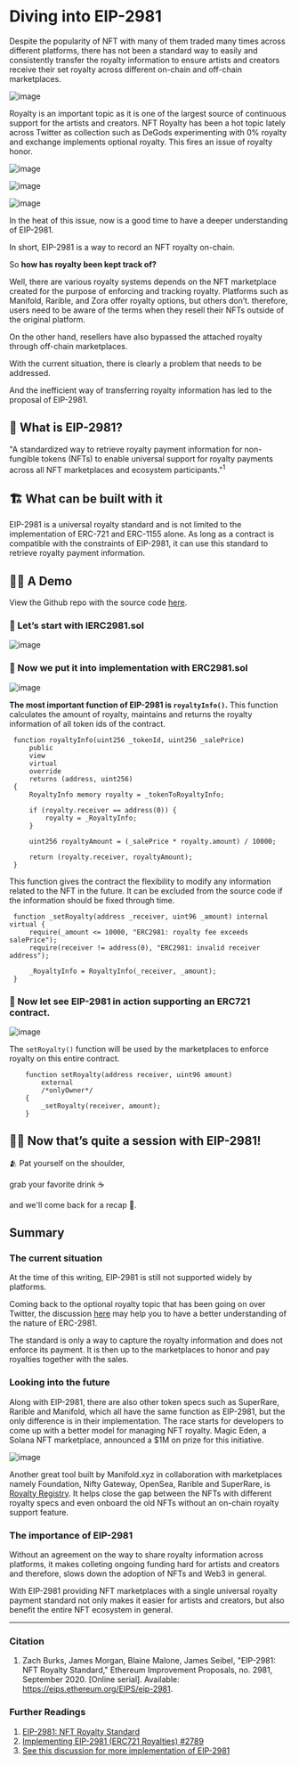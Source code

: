 # Diving into EIP-2981

Despite the popularity of NFT with many of them traded many times across different platforms, there has not been a standard way to easily and consistently transfer the royalty information to ensure artists and creators receive their set royalty across different on-chain and off-chain marketplaces.

![image](https://user-images.githubusercontent.com/48362877/196007439-850c1527-4c23-4a07-92aa-f8ae279f1e98.png)

Royalty is an important topic as it is one of the largest source of continuous support for the artists and creators. NFT Royalty has been a hot topic lately across Twitter as collection such as DeGods experimenting with 0% royalty and exchange implements optional royalty. This fires an issue of royalty honor. 

![image](https://user-images.githubusercontent.com/48362877/196007510-69754078-652f-41e9-878d-310108d5835d.png)

![image](https://user-images.githubusercontent.com/48362877/196007781-edd17148-7e40-4232-afba-5fcafff6af22.png)

![image](https://user-images.githubusercontent.com/48362877/196007700-1df1bb6c-fdc4-4468-85e2-02856dc13109.png)

In the heat of this issue, now is a good time to have a deeper understanding of EIP-2981. 

In short, EIP-2981 is a way to record an NFT royalty on-chain.

So **how has royalty been kept track of?**

Well, there are various royalty systems depends on the NFT marketplace created for the purpose of enforcing and tracking royalty. Platforms such as Manifold, Rarible, and Zora offer royalty options, but others don’t. therefore, users need to be aware of the terms when they resell their NFTs outside of the original platform. 

On the other hand, resellers have also bypassed the attached royalty through off-chain marketplaces. 

With the current situation, there is clearly a problem that needs to be addressed.

And the inefficient way of transferring royalty information has led to the proposal of EIP-2981.

## 👑 What is EIP-2981? 

"A standardized way to retrieve royalty payment information for non-fungible tokens (NFTs) to enable universal support for royalty payments across all NFT marketplaces and ecosystem participants."<sup>1</sup>
     
## 🏗️ What can be built with it

EIP-2981 is a universal royalty standard and is not limited to the implementation of ERC-721 and ERC-1155 alone. As long as a contract is compatible with the constraints of EIP-2981, it can use this standard to retrieve royalty payment information.  

## 🧑‍🍳 A Demo

View the Github repo with the source code [here](https://github.com/UsuaOSilver/crystalize.dev-research/tree/main/contracts).

### 📍 Let’s start with **IERC2981.sol**

![image](https://user-images.githubusercontent.com/48362877/196006210-a6925a92-5b01-441d-ae58-df30e4ea47f3.png)


### 📍 Now we put it into implementation with **ERC2981.sol**

![image](https://user-images.githubusercontent.com/48362877/196006164-692c8cf9-f8a4-4824-b287-e0e592aa130e.png)

     
**The most important function of EIP-2981 is `royaltyInfo()`.** This function calculates the amount of royalty, maintains and returns the royalty information of all token ids of the contract.

     function royaltyInfo(uint256 _tokenId, uint256 _salePrice) 
         public 
         view 
         virtual 
         override 
         returns (address, uint256) 
     {
         RoyaltyInfo memory royalty = _tokenToRoyaltyInfo;

         if (royalty.receiver == address(0)) {
             royalty = _RoyaltyInfo;
         }

         uint256 royaltyAmount = (_salePrice * royalty.amount) / 10000;

         return (royalty.receiver, royaltyAmount);
     }
     
This function gives the contract the flexibility to modify any information related to the NFT in the future. It can be excluded from the source code if the information should be fixed through time. 
     
     function _setRoyalty(address _receiver, uint96 _amount) internal virtual {
         require(_amount <= 10000, "ERC2981: royalty fee exceeds salePrice");
         require(receiver != address(0), "ERC2981: invalid receiver address");

         _RoyaltyInfo = RoyaltyInfo(_receiver, _amount);
     }

     
### 📍 Now let see EIP-2981 in action supporting an ERC721 contract.

![image](https://user-images.githubusercontent.com/48362877/196006101-612aa307-6181-4f43-9619-ab34d55bfb8d.png)

The `setRoyalty()` function will be used by the marketplaces to enforce royalty on this entire contract. 
   
        function setRoyalty(address receiver, uint96 amount)
            external
            /*onlyOwner*/
        {
            _setRoyalty(receiver, amount);
        }

## 😮‍💨 Now that’s quite a session with EIP-2981! 

🫂 Pat yourself on the shoulder, 

grab your favorite drink ☕ 

and we'll come back for a recap 🏁.
    
## **Summary**

### The current situation

At the time of this writing, EIP-2981 is still not supported widely by platforms. 

Coming back to the optional royalty topic that has been going on over Twitter, the discussion [here](https://eips.ethereum.org/EIPS/eip-2981#optional-royalty-payments[Rationale]) may help you to have a better understanding of the nature of ERC-2981. 

The standard is only a way to capture the royalty information and does not enforce its payment. It is then up to the marketplaces to honor and pay royalties together with the sales. 

### Looking into the future

Along with EIP-2981, there are also other token specs such as SuperRare, Rarible and Manifold, which all have the same function as EIP-2981, but the only difference is in their implementation. The race starts for developers to come up with a better model for managing NFT royalty. Magic Eden, a Solana NFT marketplace, announced a $1M on prize for this initiative.

![image](https://user-images.githubusercontent.com/48362877/196010077-b1a803bf-058c-41de-aae4-e660e4bbcf4f.png)

Another great tool built by Manifold.xyz in collaboration with marketplaces namely Foundation, Nifty Gateway, OpenSea, Rarible and SuperRare, is [Royalty Registry](https://royaltyregistry.xyz/lookup). It helps close the gap between the NFTs with different royalty specs and even onboard the old NFTs without an on-chain royalty support feature.

###  The importance of EIP-2981

Without an agreement on the way to share royalty information across platforms, it makes colleting ongoing funding hard for artists and creators and therefore, slows down the adoption of NFTs and Web3 in general.

With EIP-2981 providing NFT marketplaces with a single universal royalty payment standard not only makes it easier for artists and creators, but also benefit the entire NFT ecosystem in general.

--------

### Citation

1. Zach Burks, James Morgan, Blaine Malone, James Seibel, "EIP-2981: NFT Royalty Standard," Ethereum Improvement Proposals, no. 2981, September 2020. [Online serial]. Available: https://eips.ethereum.org/EIPS/eip-2981.

### Further Readings
1. [EIP-2981: NFT Royalty Standard](https://eips.ethereum.org/EIPS/eip-2981)
2. [Implementing EIP-2981 (ERC721 Royalties) #2789](https://github.com/OpenZeppelin/openzeppelin-contracts/issues/2789)
3. [See this discussion for more implementation of EIP-2981](https://forum.openzeppelin.com/t/has-anyone-implemented-eip-2981/14547)
